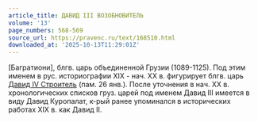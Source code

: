 ```yaml
---
article_title: ДАВИД III ВОЗОБНОВИТЕЛЬ
volume: '13'
page_numbers: 568-569
source_url: https://pravenc.ru/text/168510.html
downloaded_at: '2025-10-13T11:29:01Z'
---
```


[Багратиони], блгв. царь объединенной Грузии (1089-1125). Под этим именем в рус. историографии XIX - нач. XX в. фигурирует блгв. царь [Давид IV Строитель](<https://pravenc.ru/text/Давид IV Строитель.html>) (пам. 26 янв.). После уточнения в нач. XX в. хронологических списков груз. царей под именем Давид III имеется в виду Давид Куропалат, к-рый ранее упоминался в исторических работах XIX в. как Давид II.
